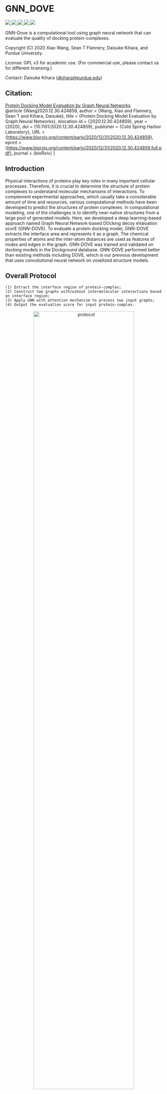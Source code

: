 # GNN_DOVE
<a href="https://github.com/marktext/marktext/releases/latest">
   <img src="https://img.shields.io/badge/GNN--DOVE-v2.0.0-green">
   <img src="https://img.shields.io/badge/platform-Linux%20%7C%20Mac%20-green">
   <img src="https://img.shields.io/badge/Language-python3-green">
   <img src="https://img.shields.io/badge/dependencies-tested-green">
   <img src="https://img.shields.io/badge/licence-GNU-green">
</a>   

GNN-Dove is a computational tool using graph neural network that can evaluate the quality of docking protein-complexes.  

Copyright (C) 2020 Xiao Wang, Sean T Flannery, Daisuke Kihara, and Purdue University. 

License: GPL v3 for academic use. (For commercial use, please contact us for different licensing.)

Contact: Daisuke Kihara (dkihara@purdue.edu)


## Citation:
[Protein Docking Model Evaluation by Graph Neural Networks](https://www.biorxiv.org/content/10.1101/2020.12.30.424859v1)  
@article {Wang2020.12.30.424859,
	author = {Wang, Xiao and Flannery, Sean T and Kihara, Daisuke},
	title = {Protein Docking Model Evaluation by Graph Neural Networks},
	elocation-id = {2020.12.30.424859},
	year = {2020},
	doi = {10.1101/2020.12.30.424859},
	publisher = {Cold Spring Harbor Laboratory},
	URL = {https://www.biorxiv.org/content/early/2020/12/31/2020.12.30.424859},
	eprint = {https://www.biorxiv.org/content/early/2020/12/31/2020.12.30.424859.full.pdf},
	journal = {bioRxiv}
}

## Introduction
Physical interactions of proteins play key roles in many important cellular processes. Therefore, it is crucial to determine the structure of protein complexes to understand molecular mechanisms of interactions. To complement experimental approaches, which usually take a considerable amount of time and resources, various computational methods have been developed to predict the structures of protein complexes. In computational modeling, one of the challenges is to identify near-native structures from a large pool of generated models. Here, we developed a deep learning-based approach named Graph Neural Network-based DOcking decoy eValuation scorE (GNN-DOVE). To evaluate a protein docking model, GNN-DOVE extracts the interface area and represents it as a graph. The chemical properties of atoms and the inter-atom distances are used as features of nodes and edges in the graph. GNN-DOVE was trained and validated on docking models in the Dockground database. GNN-DOVE performed better than existing methods including DOVE, which is our previous development that uses convolutional neural network on voxelized structure models.

## Overall Protocol
```
(1) Extract the interface region of protein-complex;
(2) Construct two graphs with/wihout intermolecular interactions based on interface region;
(3) Apply GNN with attention mechanism to process two input graphs;
(4) Output the evaluation score for input protein-complex.
```
<p align="center">
  <img src="figure/protocal.jpeg" alt="protocol" width="80%">
</p> 

## Network Architecture

<p align="center">
  <img src="figure/network.png" alt="network" width="80%">
</p> 
The illustration of graph neural network (GNN) with attention and gate-augmented mechanism (GAT)

## Pre-required software
Python 3 : https://www.python.org/downloads/    
rdkit: https://www.rdkit.org/docs/Install.html    
chimera (optional): https://www.cgl.ucsf.edu/chimera/download.html

## Installation  
### 1. [`Install git`](https://git-scm.com/book/en/v2/Getting-Started-Installing-Git) 
### 2. Clone the repository in your computer 
```
git clone git@github.com:kiharalab/GNN_DOVE.git && cd GNN_DOVE
```

### 3. Build dependencies.   
You have two options to install dependency on your computer:
#### 3.1 Install with pip and python(Ver 3.6.9).
##### 3.1.1[`install pip`](https://pip.pypa.io/en/stable/installing/).
##### 3.1.2  Install dependency in command line.
```
pip install -r requirements.txt --user
```
If you encounter any errors, you can install each library one by one:
```
pip install torch==1.7.0
pip install numpy==1.18.1
pip install scipy==1.4.1
```

#### 3.2 Install with anaconda
##### 3.2.1 [`install conda`](https://docs.conda.io/projects/conda/en/latest/user-guide/install/macos.html). 
##### 3.2.2 Install dependency in command line
```
conda create -n GNN_DOVE python=3.6.10
conda activate GNN_DOVE
pip install -r requirements.txt 
```
Each time when you want to run my code, simply activate the environment by
```
conda activate GNN_DOVE
conda deactivate(If you want to exit) 
```

## Usage
```
python3 main.py
  -h, --help            show this help message and exit
  -F F                  decoy example path
  --mode MODE           0: evaluate for single docking model 
                        1: evaluate for multi docking models
                        2: visualize attention for w/w.o intermolecular graphs from interface region
  --gpu GPU             Choose gpu id, example: '1,2'(specify use gpu 1 and 2)
  --batch_size          batch_size
  --num_workers         number of workers
  --n_graph_layer       number of GNN layer
  --d_graph_layer       dimension of GNN layer
  --n_FC_layer          number of FC layer
  --d_FC_layer          dimension of FC layer
  --initial_mu          initial value of mu
  --initial_dev         initial value of dev
  --dropout_rate        dropout_rate
  --seed SEED           random seed for shuffling
  --fold FOLD           specify fold model for prediction

```
### 1 Evaluate single protein-complex
```
python main.py --mode=0 -F [pdb_file] --gpu=[gpu_id] --fold=[fold_model_id]
```
Here -F should specify a pdb file with Receptor chain ID 'A' and ligand chain ID 'B'; --gpu is used to specify the gpu id; --fold should specify the fold model you will use, where -1 denotes that you want to use the average prediction of 4 fold models and 1,2,3,4 will choose different model for predictions.    
The output will be kept in [Predict_Result/Single_Target]. The prediction result will be kept in Predict.txt.    
##### Example Command (Fold 1 Model):  
```
python main.py --mode=0 -F=example/input/correct.pdb --gpu=0 --fold=1
```

### 2 Evaluate many protein-complexes
```
python main.py --mode=1 -F [pdb_dir] --gpu=[gpu_id] --fold=[fold_model_id]
```
Here -F should specify the directory that inclues pdb files with Receptor chain ID 'A' and ligand chain ID 'B'; --gpu is used to specify the gpu id; --fold should specify the fold model you will use, where -1 denotes that you want to use the average prediction of 4 fold models and 1,2,3,4 will choose different model for predictions.    
The output will be kept in [Predict_Result/Multi_Target]. The prediction results will be kept in Predict.txt.   
##### Example Command (All Model):  
```
python main.py --mode=1 -F=example/input --gpu=0 --fold=-1
```

### 3 Visualize attention for interface region
```
python main.py --mode=2 -F [pdb_file] --gpu=[gpu_id] --fold=[fold_model_id]
```
Here -F should specify a pdb file with Receptor chain ID 'A' and ligand chain ID 'B'; --gpu is used to specify the gpu id; --fold should specify the fold model you will use, where 1,2,3,4 can be used to choose different model for predictions.         
The output will be kept in [Predict_Result/Visulize_Target]. The attention of graph with/without intermolecular will be saved in attention2_receptor.pdb + attention2_ligand.pdb and attention1_receptor.pdb + attention1_ligand.pdb, respectively. To visualize attention weights, please use chimera to visualize them: https://www.cgl.ucsf.edu/chimera/docs/UsersGuide/tutorials/bfactor.html. We saved the weights for each atom in the b-factor column, you can also visualize it by pymol.     
##### Example Command (Fold 1 Model):  
```
python main.py --mode=2 -F=example/input/correct.pdb --gpu=0 --fold=1
```
Here is an visualization example:

<p align="center">
  <img src="figure/attention.jpeg" alt="network" width="80%">
</p> 

The left panel represents the graph with intermolecular interaction (attention2) and the right panel shows the graph only with covalent bonds (attention1).


## Example
### Input
1 Correct protein-Complex example: https://github.com/kiharalab/GNN_DOVE/blob/main/example/input/correct.pdb     
2 Incorrect protein-Complex example: https://github.com/kiharalab/GNN_DOVE/blob/main/example/input/incorrect.pdb
### Output
1 Single protein-complex output (mode=0): https://github.com/kiharalab/GNN_DOVE/tree/main/example/output/single    
2 Multi protein-complexes output (mode=1): https://github.com/kiharalab/GNN_DOVE/tree/main/example/output/multi      
3 Visualize graph attention (mode=2): https://github.com/kiharalab/GNN_DOVE/tree/main/example/output/visualize






